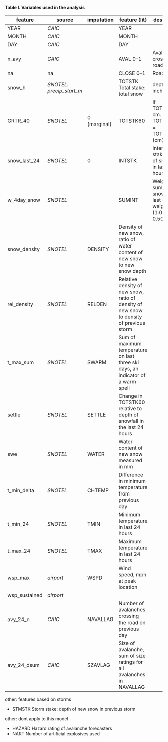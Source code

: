 __Table I. Variables used in the analysis__

| feature | source | imputation |feature (lit) | description |
|----|-----|-----|----|----|
| YEAR | _CAIC_ | | YEAR | |
| MONTH | _CAIC_ | | MONTH | |
| DAY | _CAIC_ |  | DAY | |
| n_avy | _CAIC_ | | AVAL 0–1 | Avalanche crosses road |
| na | na | | CLOSE 0–1 | Road closed |
| snow_h | _SNOTEL: precip_start_m_ | |TOTSTK Total stake: total snow | depth in inches|
| GRTR_40 | _SNOTEL_ | 0 (marginal)|TOTSTK60 | If TOTSTK>60 cm. TOTSTK60 = TOTSTK60 (cm) |
| snow_last_24 | _SNOTEL_ | 0 |  INTSTK | Interval stake: depth of snowfall in last 24 hours |
| w_4day_snow | _SNOTEL_ | | SUMINT | Weighted sum of snow fall in last 4 days: weights = (1.0, 0.75, 0.50, 0.25) |
| snow_density | _SNOTEL_ | DENSITY | Density of new snow, ratio of water content of new snow to new snow depth |
| rel_density | _SNOTEL_ | RELDEN | Relative density of new snow, ratio of density of new snow to density of previous storm |
| t_max_sum | _SNOTEL_ |SWARM |Sum of maximum temperature on last three ski days, an indicator of a warm spell |
| settle | _SNOTEL_ | SETTLE | Change in TOTSTK60 relative to depth of snowfall in the last 24 hours |
| swe | _SNOTEL_ | WATER | Water content of new snow measured in mm |
| t_min_delta | _SNOTEL_ | CHTEMP | Difference in minimum temperature from previous day |
| t_min_24 | _SNOTEL_ | TMIN | Minimum temperature in last 24 hours |
| t_max_24 | _SNOTEL_ | TMAX | Maximum temperature in last 24 hours |
| wsp_max | _airport_ | WSPD | Wind speed, mph at peak location |
| wsp_sustained | _airport_ | | |
| avy_24_n | _CAIC_ | NAVALLAG | Number of avalanches crossing the road on previous day |
| avy_24_dsum | _CAIC_ | SZAVLAG | Size of avalanche, sum of size ratings for all avalanches in NAVALLAG |

other: features based on storms

 - STMSTK Storm stake: depth of new snow in previous storm

other: dont apply to this model
 - HAZARD Hazard rating of avalanche forecasters
 - NART Number of artificial explosives used
